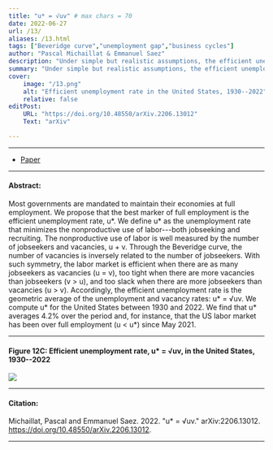 ```yaml
---
title: "u* = √uv" # max chars = 70
date: 2022-06-27
url: /13/
aliases: /13.html
tags: ["Beveridge curve","unemployment gap","business cycles"]
author: "Pascal Michaillat & Emmanuel Saez"
description: "Under simple but realistic assumptions, the efficient unemployment rate u* is the geometric average of the unemployment and vacancy rates." # max chars = 155
summary: "Under simple but realistic assumptions, the efficient unemployment rate u* is the geometric average of the unemployment and vacancy rates. In the United States, 1930--2022, u* averages 4.2%."
cover:
    image: "/13.png"
    alt: "Efficient unemployment rate in the United States, 1930--2022"
    relative: false
editPost:
    URL: "https://doi.org/10.48550/arXiv.2206.13012"
    Text: "arXiv"

---
```


---

<!-- #### Files: -->

- [Paper](/13.pdf)
<!-- + [Code & data](https://doi.org/10.48550/arXiv.2005.04141) -->
<!-- + [online appendix](https://doi.org/10.48550/arXiv.2005.04141) -->

---

#### Abstract:

Most governments are mandated to maintain their economies at full employment. We propose that the best marker of full employment is the efficient unemployment rate, u*. We define u* as the unemployment rate that minimizes the nonproductive use of labor---both jobseeking and recruiting. The nonproductive use of labor is well measured by the number of jobseekers and vacancies, u + v. Through the Beveridge curve, the number of vacancies is inversely related to the number of jobseekers. With such symmetry, the labor market is efficient when there are as many jobseekers as vacancies (u = v), too tight when there are more vacancies than jobseekers (v > u), and too slack when there are more jobseekers than vacancies (u > v). Accordingly, the efficient unemployment rate is the geometric average of the unemployment and vacancy rates: u* = √uv. We compute u* for the United States between 1930 and 2022. We find that u* averages 4.2% over the period and, for instance, that the US labor market has been over full employment (u < u*) since May 2021.

---

#### Figure 12C:  Efficient unemployment rate, u* = √uv, in the United States, 1930--2022

![](/13.png)

---

#### Citation:

Michaillat, Pascal and Emmanuel Saez. 2022. "u* = √uv." arXiv:2206.13012. https://doi.org/10.48550/arXiv.2206.13012.

---

